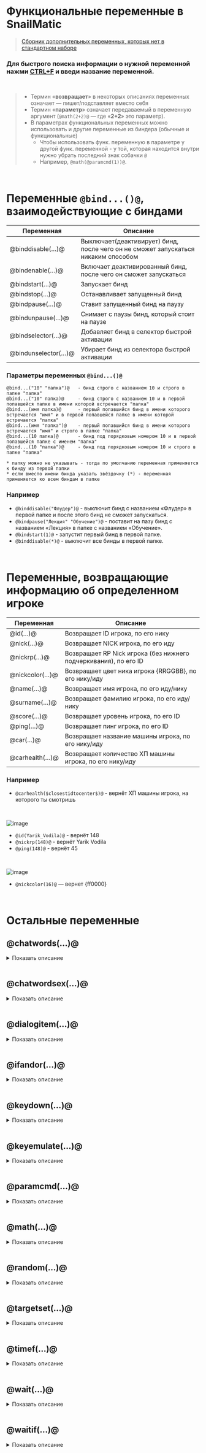 # Функциональные переменные в SnailMatic

> [Сборник дополнительных переменных, которых нет в стандартном наборе](https://github.com/GrezeeBal/SnailMaticDocs/blob/main/ADDITIONAL_VARIABLES.md)

### Для быстрого поиска информации о нужной переменной нажми <ins>CTRL+F</ins> и введи название переменной.

</br>

> - Термин «**возвращает**» в некоторых описаниях переменных означает — пишет/подставляет вместо себя
> - Термин «**параметр**» означает передаваемый в переменную аргумент (`@math(2+2)@` — где «**2+2**» это параметр).
> - В параметрах функциональных переменных можно использовать и другие переменные из биндера (обычные и функциональные)
>   - Чтобы использовать функ. переменную в параметре у другой функ. переменной - у той, которая находится внутри нужно убрать последний знак собачки `@`
>   - Например, `@math(@paramcmd(1))@`.

</br>



<!-- ....................................................................@BIND.................................................................... -->
# Переменные `@bind...()@`, взаимодействующие с биндами

| Переменная  | Описание |
| ------------- | ------------- |
| @binddisable(…)@  | Выключает(деактивирует) бинд, после чего он не сможет запускаться никаким способом  |
| @bindenable(…)@  | Включает деактивированный бинд, после чего он сможет запускаться  |
| @bindstart(…)@  | Запускает бинд  |
| @bindstop(…)@  | Останавливает запущенный бинд  |
| @bindpause(…)@  | Ставит запущенный бинд на паузу  |
| @bindunpause(…)@  | Снимает с паузы бинд, который стоит на паузе  |
| @bindselector(…)@  | Добавляет бинд в селектор быстрой активации  |
| @bindunselector(…)@  | Убирает бинд из селектора быстрой активации  |

### Параметры переменных `@bind...()@`

```
@bind...("10" "папка")@   - бинд строго с названием 10 и строго в папке "папка"
@bind...("10" папка)@     - бинд строго с названием 10 и в первой попавшейся папке в имени которой встречается "папка"
@bind...(имя папка)@      - первый попавшийся бинд в имени которого встречается "имя" и в первой попавшейся папке в имени которой встречается "папка"
@bind...(имя "папка")@    - первый попавшийся бинд в имени которого встречается "имя" и строго в папке "папка"
@bind...(10 папка)@       - бинд под порядковым номером 10 и в первой попавшейся папке с именем "папка"
@bind...(10 "папка")@     - бинд под порядковым номером 10 и строго в папке "папка"

* папку можно не указывать - тогда по умолчанию переменная применяется к бинду из первой папки
* если вместо имени бинда указать звёздочку (*) - переменная применяется ко всем биндам в папке
```

### Например

- `@binddisable("Флудер")@` - выключит бинд с названием «Флудер» в первой папке и после этого бинд не сможет запускаться.
- `@bindpause("Лекция" "Обучение")@` - поставит на пазу бинд с названием «Лекция» в папке с названием «Обучение».
- `@bindstart(1)@` - запустит первый бинд в первой папке.
- `@binddisable(*)@` - выключит все бинды в первой папке.

</br>



<!-- ....................................................................@PLAYER.................................................................... -->
# Переменные, возвращающие информацию об определенном игроке

| Переменная  | Описание |
| ------------- | ------------- |
| @id(…)@  | Возвращает ID игрока, по его нику  |
| @nick(…)@  | Возвращает NICK игрока, по его иду  |
| @nickrp(…)@  | Возвращает RP Nick игрока (без нижнего подчеркивания), по его ID  |
| @nickcolor(…)@  | Возвращает цвет ника игрока {RRGGBB}, по его нику/иду  |
| @name(…)@  | Возвращает имя игрока, по его иду/нику  |
| @surname(…)@  | Возвращает фамилию игрока, по его иду/нику  |
| @score(…)@  | Возвращает уровень игрока, по его ID  |
| @ping(…)@  | Возвращает пинг игрока, по его ID  |
| @car(…)@  | Возвращает название машины игрока, по его нику/иду  |
| @carhealth(…)@  | Возвращает количество ХП машины игрока, по его нику/иду  |

### Например

- `@carhealth($closestidtocenter$)@` - вернёт ХП машины игрока, на которого ты смотришь

</br>

![image](https://user-images.githubusercontent.com/71496296/152643274-45e9fe26-986e-42fd-9228-7461e3a2d7e6.png)

- `@id(Yarik_Vodila)@` - вернёт 148
- `@nickrp(148)@` - вернёт Yarik Vodila
- `@ping(148)@` - вернёт 45

</br>

![image](https://user-images.githubusercontent.com/71496296/152643330-e74770ad-96a3-4345-adfa-7ab6e7059be4.png)

- `@nickcolor(16)@` — вернет {ff0000}

</br>

# Остальные переменные



<!-- ....................................................................@CHATWORDS.................................................................... -->
## @chatwords(…)@

<details><summary>Показать описание</summary>

  > Возвращает текст из строки в чате

  Эта переменная берет из определенной строки в чате определенный параметр (объект, слово) и подставляет этот параметр вместо себя.

  </br>

  Допустим, у нас есть вот такое сообщение в чате:

  ![image](https://user-images.githubusercontent.com/71496296/152642155-a1e23478-6fd3-49ed-9c65-3e95fe893b35.png)

  Эту строку можно разбить по объектам. Каждый объект разделен между собой пробелами.

  Визуально каждый объект будет выглядеть вот так:

  ![image](https://user-images.githubusercontent.com/71496296/152642159-f10ab6fc-1c7a-44ce-be6d-bb7c6620ef6a.png)

  — эти объекты, а именно их номера и пишутся в параметр переменной `@chatwords`

  ### Параметры этой переменной:

  ```
  @chatwords(4+)@ - подставит вместо себя весь текст, идущий после 4 параметра
  @chatwords(6-)@ - подставит вместо себя весь текст, идущий до 6 параметра
  @chatwords(2-4)@ - подставит вместо себя весь текст в промежутке от 2 до 4 параметра
  @chatwords(2)@ - подставит вместо себя 2 параметр(cлово)
  @chatwords(98;5)@ - пятое слово из предпоследнего сообщения
  @chatwords(98;4+)@ - весь текст, после четвертого параметра из предпоследнего сообщения
  ```

  Например, переменная `@chatwords(5+)@` подставит вместо себя весь текст, идущий после **пятого** параметра (включительно). Результат:

  ![chatwords](https://user-images.githubusercontent.com/71496296/152642275-9d618205-b755-4b11-baa9-ab7c143a78d3.gif)

  Или, например, переменная `@chatwords(12)@` подставит вместо себя параметр (объект/слово) под порядковым номером **12**. Результат:

  ![chatwords_2](https://user-images.githubusercontent.com/71496296/152642298-9a94ebe1-a960-4d79-9243-7f86efdc7afd.gif)

</details>

</br>



<!-- ....................................................................@CHATWORDSEX.................................................................... -->
## @chatwordsex(…)@

<details><summary>Показать описание</summary>

  > Возвращает текст из последнего сообщения в чате по регулярному выражению в активации по тексту в чате ([Lua Pattern](https://www.blast.hk/threads/62661/)).

  С помощью этой переменной можно вытаскивать нужный текст с точностью до символа (а не целым объектом, как `@chatwords(…)@`) из сообщения.

  - _Эта переменная работает только через бинд и только с помощью активации по тексту в чате._

  </br>

  Например, у нас в чате появляются вот таких два сообщения (взято из чат-лога!!!):

  ```
  [14:59:29] {33FF1F}Номер Junior_Orlando: {FF5500}783000
  [14:59:29] Абонент доступен для звонка
  ```

  ![image](https://user-images.githubusercontent.com/71496296/152642402-6f573c54-2a63-43b0-9c4b-73cdd4a5621b.png)

  Из первого сообщения можно вытащить **имя**, **фамилию** и **номер** игрока по-отдельности. Переменная `@chatwords` нам не подойдет, так как она возвращает объекты целиком и разбить ник игрока на имя и фамилию не получится. Поэтому будем использовать `@chatwordsex`

  Это сообщение практически полностью состоит из переменных: ник и номер телефона. Статическим текстом является лишь HEX цвет, слово «Номер» и двоеточие «:».

  Чтобы по-отдельности нам вытащить имя, фамилию и номер нужно создать регулярное выражение:

  ```
  [14:59:29] {33FF1F}Номер Junior_Orlando: {FF5500}783000
  ```

  -->

  ```
  {33FF1F}Номер (.+)_(.+): {FF5500}(%d+)
  ```

  Процесс создания регулярки выглядит так: сначала мы подставляем вместо переменных символьные классы

  ![chatwordsex](https://user-images.githubusercontent.com/71496296/152642450-73cc9765-ceaf-4e4e-8fdb-7dce732f251f.gif)

  Затем нужные нам символьные классы (это имя, фамилия и номер) мы оборачиваем в скобки `()`

  ![chatwordsex_2](https://user-images.githubusercontent.com/71496296/152642470-1c51e635-3fe6-42b9-9c2d-2ddba9cf470f.gif)

  Всё это мы вставляем в активацию по тексту в чате, а так же включаем галочку [Lua Pattern](https://www.blast.hk/threads/62661/), чтобы регулярное выражение заработало. (по гиперссылке можешь узнать о регулярных выражениях больше)

  ![image](https://user-images.githubusercontent.com/71496296/152642482-7fe917f9-1d9f-4c1b-bfa8-d2649faf2966.png)

  А далее в сообщение бинда мы вписываем нашу переменную `@chatwordsex(…)@`.

  Её параметрами будут выступать порядковые номера символьных классов, завернутых в скобки. То есть цифра «1» в параметре будет подставлять имя игрока, цифра «2» — фамилию, цифра «3» — номер телефона.

  ```
  [14:59:29] {33FF1F}Номер Junior_Orlando: {FF5500}783000
  --> {33FF1F}Номер (.+)_(.+): {FF5500}(%d+)

  @chatwordsex(1)@  - Junior
  @chatwordsex(2)@  - Orlando
  @chatwordsex(3)@  - 783000
  ```

  ![image](https://user-images.githubusercontent.com/71496296/152642503-143d0656-6d62-4a34-9b5a-06f4e9d5a005.png)

  _Результат:_

  ![chatwordsex_3](https://user-images.githubusercontent.com/71496296/152642514-24b554d5-7fd3-4e19-8fbd-9ecbedf1e072.gif)

  > [Еще один пример с использованием этой переменной](https://github.com/GrezeeBal/SnailMaticDocs/blob/main/BINDS_CREATING_GUIDE.md#8-%D0%B0%D0%B2%D1%82%D0%BE%D0%BC%D0%B0%D1%82%D0%B8%D1%87%D0%B5%D1%81%D0%BA%D0%B8-%D0%BE%D1%82%D0%B2%D0%B5%D1%87%D0%B0%D0%B5%D0%BC-%D0%BD%D0%B0-%D1%81%D0%BC%D1%81)

</details>

</br>



<!-- ....................................................................@DIALOGITEM.................................................................... -->
## @dialogitem(…)@

<details><summary>Показать описание</summary>

  > Открывает пункт диалога по его названию/номеру.

  ![image](https://user-images.githubusercontent.com/71496296/152643250-7f3e293e-625d-467c-ac6a-0463ad21139f.png)

  Например, `@dialogitem(Помощь)@` откроет пункт «Помощь» в этом диалоговом окне.

  То же самое сделает и `@dialogitem(4)@`, открыв пункт под номером «4», что является пунктом «Помощь»

</details>
  
</br>



<!-- ....................................................................@IFANDOR.................................................................... -->
## @ifandor(…)@

<details><summary>Показать описание</summary>

  > Возвращает один из двух вариантов в зависимости от правильности условия

  Данная переменная работает как условие между двумя разными развитиями событий.

  ### Параметры данной переменной:

  ```
  @ifandor(Условие?Верно:Неверно)@
  ```

  Работает по такому же принципу, как и `if else` в языках программирования.

  Параметры **Верно** и **Неверно** разделены двоеточием «:»
  
  </br>

  ### Примеров этой переменной может быть бесконечное количество, например:

  ```
  @ifandor($myid$==148?Мой ид определенно 148:Мой ид не является 148)@
  ```
  Если мой ид будет 148 — переменная напишет «Мой ид определенно 148», то есть условие переменной правильное и она вернет текст, который находится в параметре «**Верно**»

  Если мой ид не 148 — переменная напишет «Мой ид не является 148», то есть условие переменной не правильное и она вернет текст, который находится в параметре «**Неверно**»

  ### Другой пример:

  ```
  @ifandor("$mycar$"==""?Я не в машине:Моя машина $mycar$)@
  ```

  В параметре «**Условие**» вписано условие `"$mycar$"==""`, то есть переменная `$mycar$` должна равняться ничему, пустоте.

  > Условие не всегда нужно писать с кавычками:
  > 
  > **Цифры и буквы** — нужно использовать кавычки
  > 
  > **Только цифры** — не нужно использовать кавычки

  > `$myid$==148` - оба параметра содержат только цифры (переменная $myid$ возвращает цифры).
  > 
  > `"$mycar$"==""` - оба параметра могут содержать и буквы.

  Так вот, если условие `"$mycar$"==""` правильное, то есть `$mycar$` равняется пустоте (это значит, что твой персонаж не находится в машине) — `@ifandor` вернет текст «**Я не в машине**». Этот текст написан в параметре «**Верно**»

  А если условие не правильное, то есть `$mycar$` не равняется пустоте (это значит, что твой персонаж сейчас находится в машине) — `@ifandor` вернет текст «**Моя машина $mycar$**». Переменная `$mycar$` в свою очередь вернет название машины, в которой находится твой персонаж. Этот текст написан в параметре «**Неверно**»

  *Превью переменной с помощью конструктора HUD*

  ![ifandor](https://user-images.githubusercontent.com/71496296/152643636-8d212b38-2bb1-4eeb-a63d-f1a6d6a40746.gif)

  ### Другой пример:

  ```
  @ifandor("@isconnected(Yarik_Vodila)"=="Подключен"?Игрок Yarik_Vodila подключен:)@
  ```
  > (заметьте, что последний знак собачки у переменной `@isconnected(…)@`, которая находится в условии, убран — это обязательно делать при использовании функ. переменной в параметре у другой функ. переменной. `@var(@var)@` )

  В этом примере условием выступает другая функциональная переменная из биндера `@isconnected(…)@`. Она проверяет, подключен ли указанный в параметре игрок (по нику/иду) к серверу или нет. Она возвращает два результата: «**Подключен**» и «**Не подключен**».

  В данному случае, она проверяет, подключен ли игрок с ником Yarik_Vodila к серверу или нет.

  *Работа переменной @isconnected*

  ![ifandor_isconnected](https://user-images.githubusercontent.com/71496296/152643693-1f2bc7de-f09f-4e8e-b38f-a8e5ffba9e8a.gif)

  В случае, если игрок с указанным ником подключен, то есть переменная `@isconnected(Yarik_Vodila)@` вернула значение «**Подключен**» — переменная `@ifandor` вернет текст из параметра «**Верно**», то есть «Игрок Yarik_Vodila подключен».

  В случае, если такой игрок не подключен к серверу — то есть переменная `@isconnected(Yarik_Vodila)@` вернула значение «**Не подключен**», а значит, что условие в `@ifandor` не правильно — вернется значение из параметра «**Неверно**». Но, так как там не указан никакой текст — вернется пустота (даже не символ, а просто ничего).

  ![ifandor_isconnected_2](https://user-images.githubusercontent.com/71496296/152643744-1d5787dc-b7d1-4f4f-ac36-28c1cdddef79.gif)

  > [Еще один пример с использованием этой переменной (vk.com)](https://vk.com/@scriptpatrol-sozdaem-arifmeticheskuu-progressiu)

</details>

</br>



<!-- ....................................................................@KEYДАУН.................................................................... -->
## @keydown(…)@

<details><summary>Показать описание</summary>

  > Зажимает указанную клавишу на количество миллисекунд

  ```
  @keydown(Номер клавиши;Миллисекунд)@
  ```

  Например, `@keydown(87;1000)@` зажмет клавишу `W` на 1 секунду.

  > Если навести курсор в окне переменных на плюсик рядом с этой переменной — откроется окно со списком всех клавиш, в котором так же можно указать количество миллисекунд. По нажатию на нужную клавишу — скопируется переменная с уже вставленной в параметр клавишей и количеством миллисекунд

  ![image](https://user-images.githubusercontent.com/71496296/152643823-4526319e-a6c0-4930-8ed3-31b7e4cca3ff.png)
  
</details>

</br>



<!-- ....................................................................@KEYEMULATE.................................................................... -->
## @keyemulate(…)@

<details><summary>Показать описание</summary>

  > Нажимает на указанную клавишу

  ```
  @keyemulate(Номер клавиши)@
  ```

  Например, `@keyemulate(87)@` нажмет один раз на клавишу `W`.

  > Если навести курсор в окне переменных на плюсик рядом с этой переменной — откроется окно со списком всех клавиш. По нажатию на нужную клавишу — скопируется переменная с уже вставленной в параметр клавишей

  ![image](https://user-images.githubusercontent.com/71496296/152643879-0b8e050d-7bac-4f91-83d8-0dbee86460ed.png)
  
</details>

</br>



<!-- ....................................................................@PARAMCMD.................................................................... -->
## @paramcmd(…)@

<details><summary>Показать описание</summary>

  > Возвращает параметры введенной команды

  С помощью этой переменной можно вытаскивать параметры (аргументы) из введенной команды. Эта переменная используется только в биндах.

  </br>

  Когда ты вводишь команду:

  ```
  /su (id) (звезды) (причина)
  ```

  — `/su` является командой, а `id` `звезды` `причина` являются параметрами (или аргументами) этой команды. Переменная `@paramcmd` может возвращать эти аргументы, чтобы использовать их в бинде.

  ### Параметры переменной `@paramcmd`:

  ```
  @paramcmd(4+)@ - подставит вместо себя все параметры, идущие после 4 параметра
  @paramcmd(6-)@ - подставит вместо себя все параметры, идущие до 6 параметра
  @paramcmd(2-4)@ - подставит вместо себя все параметры в промежутке от 2 до 4 параметра
  @paramcmd(2)@ - подставит вместо себя 2 параметр
  ```

  То есть, каждый аргумент у команды имеет свой порядковый номер (1, 2, 3, 4…). У вышеупомянутой команды `/su` есть три аргумента: 1 — **id**, 2 — **звезды** и 3 — **причина**. Для переменной `@paramcmd` это будет выглядеть вот так:

  ```
  /su id звезды причина

  @paramcmd(1)@ - id
  @paramcmd(2)@ - звезды
  @paramcmd(3)@ - причина

  @paramcmd(1-2)@ - id звезды
  @paramcmd(1+)@ - id звезды причина
  @paramcmd(2-)@ - id звезды
  ```

  ### Например, сделаем аналог серверной команды /id

  В новом биндер регистрируем команду активации `/id` (учти, что команда активации бинда заменит серверную)

  ![image](https://user-images.githubusercontent.com/71496296/175749062-ed0e14ec-545f-4952-aee7-a29ccf6f8291.png)

  Теперь сделаем так, чтобы при вводе команды `/id ID` нам показывало расширенную информацию об игроке: его ник, ид, цвет клиста, пинг и уровень

  Для начала поставим метод отправки строки "В уведомления", чтобы биндер отправлял информацию в виде уведомления

  ![image](https://user-images.githubusercontent.com/71496296/175749252-f5f1533d-8781-483c-8986-dda63bacdeba.png)

  Затем впишем в поле "Сообщение" переменные, которые будут подставлять нужную нам информацию:

  Чтобы биндер писал ник игрока, используем переменную [@nick()@](https://github.com/GrezeeBal/SnailMaticDocs/blob/main/FUNCTIONAL_VARIABLES_GUIDE.md#%D0%BF%D0%B5%D1%80%D0%B5%D0%BC%D0%B5%D0%BD%D0%BD%D1%8B%D0%B5-%D0%B2%D0%BE%D0%B7%D0%B2%D1%80%D0%B0%D1%89%D0%B0%D1%8E%D1%89%D0%B8%D0%B5-%D0%B8%D0%BD%D1%84%D0%BE%D1%80%D0%BC%D0%B0%D1%86%D0%B8%D1%8E-%D0%BE%D0%B1-%D0%BE%D0%BF%D1%80%D0%B5%D0%B4%D0%B5%D0%BB%D0%B5%D0%BD%D0%BD%D0%BE%D0%BC-%D0%B8%D0%B3%D1%80%D0%BE%D0%BA%D0%B5), которая возвращает ник по иду. В её параметр вставим `@paramcmd(1)@`, которая будет подставлять вписанный в команду `/id` первый аргумент, а именно ID

  ![image](https://user-images.githubusercontent.com/71496296/175749686-d550ae5c-d4d9-4009-89ac-164c7c989272.png)

  > Заметь, что у `@paramcmd` последний знак собачки убран - это обязательно нужно делать, если использовать функ. переменную в параметре у другой функ. переменной.

  Чтобы биндер перекрасил этот ник в цвет клиста этого игрока - будем использовать [@nickcolor()@](https://github.com/GrezeeBal/SnailMaticDocs/blob/main/FUNCTIONAL_VARIABLES_GUIDE.md#%D0%BF%D0%B5%D1%80%D0%B5%D0%BC%D0%B5%D0%BD%D0%BD%D1%8B%D0%B5-%D0%B2%D0%BE%D0%B7%D0%B2%D1%80%D0%B0%D1%89%D0%B0%D1%8E%D1%89%D0%B8%D0%B5-%D0%B8%D0%BD%D1%84%D0%BE%D1%80%D0%BC%D0%B0%D1%86%D0%B8%D1%8E-%D0%BE%D0%B1-%D0%BE%D0%BF%D1%80%D0%B5%D0%B4%D0%B5%D0%BB%D0%B5%D0%BD%D0%BD%D0%BE%D0%BC-%D0%B8%D0%B3%D1%80%D0%BE%D0%BA%D0%B5). Подставим её перед переменной с ником, потому что она возвращает HEX цвет {RRGGBB}:

  ![image](https://user-images.githubusercontent.com/71496296/175749816-4d5f73b8-a0aa-47c8-a828-68cdb6ebbd71.png)

  На этом этапе наш бинд при активации уже будет выглядеть вот так:

  ![image](https://user-images.githubusercontent.com/71496296/175749922-1eebf46b-a7ea-44d9-a112-0165df50adf7.png)

  Добавим рядом с ником в квадратные скобки его ид: `{FFFFFF}[@paramcmd(1)@]`

  ![image](https://user-images.githubusercontent.com/71496296/175750083-01609bb2-d74b-40ed-9ba3-d697f5a3249f.png)

  Затем, таким же способом, как и с переменной `@nick()@` добавим уровень и пинг игрока: `уровень - @score(@paramcmd(1))@, пинг - @ping(@paramcmd(1))@`

  ![image](https://user-images.githubusercontent.com/71496296/175750170-7e5b6dd9-a665-40c4-9843-578d6da75eb3.png)

  И теперь при написании в чат `/id ID` - биндер покажет нам информацию об этом игроке:

  ![image](https://user-images.githubusercontent.com/71496296/175750216-34362f24-893f-45af-aa00-952627eff0ae.png)

  > [Еще один пример с использованием этой переменной](https://github.com/GrezeeBal/SnailMaticDocs/blob/main/BINDS_CREATING_GUIDE.md#2-%D0%B1%D1%8B%D1%81%D1%82%D1%80%D1%8B%D0%B9-%D1%80%D0%B5%D0%BF%D0%BE%D1%80%D1%82-%D1%81-%D0%BF%D0%BE%D0%BC%D0%BE%D1%89%D1%8C%D1%8E-%D1%81%D0%BE%D0%BA%D1%80%D0%B0%D1%89%D0%B5%D0%BD%D0%BD%D0%BE%D0%B9-%D0%BA%D0%BE%D0%BC%D0%B0%D0%BD%D0%B4%D1%8B)
  > 
  > [Еще второй пример с использованием этой переменной](https://github.com/GrezeeBal/SnailMaticDocs/blob/main/BINDS_CREATING_GUIDE.md#3-%D1%83%D0%BB%D1%83%D1%87%D1%88%D0%B0%D0%B5%D0%BC-%D0%BD%D0%B0%D1%88-%D0%B1%D1%8B%D1%81%D1%82%D1%80%D1%8B%D0%B9-%D1%80%D0%B5%D0%BF%D0%BE%D1%80%D1%82)

</details>

</br>



<!-- ....................................................................@MATH.................................................................... -->
## @math(…)@

<details><summary>Показать описание</summary>

  > Вычисляет математические операции, вписанные в параметр переменной

  Например, `@math(2+2)@` - напишет 4

  Эту переменную лучше всего использовать в связке с `@paramcmd` или `@chatwords`

  ### Например, мы можем сделать калькулятор с помощью `@paramcmd` и `@math`.

  В бинде регистрируем команду активации `math`

  ![image](https://user-images.githubusercontent.com/71496296/152643958-b357f553-4949-4144-97f5-07159066491b.png)

  А в сообщение вставляем переменную `@math(…)@`, а в её параметр вставляем `@paramcmd(1)@`:

  ![image](https://user-images.githubusercontent.com/71496296/152643965-1213b459-0e74-4846-99c4-9824b6e2007d.png)

  Так, как все математические операции это по сути один объект (потому что нет пробелов между ними) — это всё будет считаться как первый аргумент, поэтому и в `@paramcmd` мы вставим цифру `1`.

  > [Подробнее смотри здесь](#chatwords). У этой переменной такой же принцип выбора аргументов

  И теперь при вводе в чат: `math 2+2` биндер вернет «4»

  ![paramcmd](https://user-images.githubusercontent.com/71496296/152644029-f9f3db9f-efad-4095-82d9-029dafe25d47.gif)
  
</details>

</br>



<!-- ....................................................................@RANDOM.................................................................... -->
## @random(…)@

<details><summary>Показать описание</summary>

  > Генератор случайных чисел

  ```
  @random()@ - случайное число от -2147483647 до 2147483647
  @random(10)@ - случайное число от 1 до 10
  @random(20-30)@ - случайное число от 20 до 30
  ```

  > [Пример с использованием этой переменной](https://github.com/GrezeeBal/SnailMaticDocs/blob/main/BINDS_CREATING_GUIDE.md#11-%D0%B3%D0%B5%D0%BD%D0%B5%D1%80%D0%B0%D1%82%D0%BE%D1%80-%D1%81%D0%BB%D1%83%D1%87%D0%B0%D0%B9%D0%BD%D1%8B%D1%85-%D0%BE%D1%82%D1%8B%D0%B3%D1%80%D0%BE%D0%B2%D0%BE%D0%BA)

</details>
  
</br>



<!-- ....................................................................@TARGETSET.................................................................... -->
## @targetset(…)@

<details><summary>Показать описание</summary>

  > Устанавливает таргет для биндера по иду/нику

  > [Подробнее о таргетах в биндере](https://github.com/GrezeeBal/SnailMaticDocs/blob/main/SNAILMATIC_DOCUMENTATION.md#6-%D0%B2%D1%8B%D0%B1%D0%BE%D1%80-%D1%86%D0%B5%D0%BB%D0%B8-%D0%BF%D0%B5%D1%80%D0%B5%D0%BC%D0%B5%D0%BD%D0%BD%D1%8B%D0%B5-target)

  Эта переменная, как один из вариантов установки таргета. Аналог команды `/sm.target [id/nick]`

  Например, переменная `@targetset($closestidtocenter$)@` выберет как цель игрока, который находится ближе всего к центру экрана (*короче говоря, игрока, на которого ты смотришь*).

</details>
  
</br>



<!-- ....................................................................@TIMEF.................................................................... -->
## @timef(…)@

<details><summary>Показать описание</summary>

  > Пишет время в указанном в параметре формате. **В конце формата в параметре обязательно нужно поставить точку с запятой** `;`

  В биндере есть обычная переменная `$time$`, которая пишет время в формате `HH:MM:SS`. А с помощью функ. переменной `@timef` этот формат можно изменить.

  ### Параметры:

  ```
  %a	abbreviated weekday name (e.g., Wed)
  %A	full weekday name (e.g., Wednesday)
  %b	abbreviated month name (e.g., Sep)
  %	full month name (e.g., September)
  %c	date and time (e.g., 09/16/98 23:48:10)
  %d	day of the month (16) [01-31]
  %H	hour, using a 24-hour clock (23) [00-23]
  %I	hour, using a 12-hour clock (11) [01-12]
  %M	minute (48) [00-59]
  %m	month (09) [01-12]
  %p	either "am" or "pm" (pm)
  %S	second (10) [00-61]
  %w	weekday (3) [0-6 = Sunday-Saturday]
  %x	date (e.g., 09/16/98)
  %X	time (e.g., 23:48:10)
  %Y	full year (1998)
  %y	two-digit year (98) [00-99]
  %%	the character `%´
  --*в конце формата обязательно поставить ;
  ```

  Например, переменная @timef(%c;)@ напишет полную дату и время в формате:

  ![image](https://user-images.githubusercontent.com/71496296/152644192-f743e9dd-25b6-4bc7-bdc3-9796470b339b.png)
  
</details>

</br>



<!-- ....................................................................@WAIT.................................................................... -->
## @wait(…)@

<details><summary>Показать описание</summary>

  > Приостанавливает выполнение уже запущенного бинда на указанное в параметре количество миллисекунд

  Данная переменная полный аналог задержки между строками в бинде. Она устанавливается вместо задержки просто в строку сообщения и выполняется абсолютно так же, как и задержка.

  ### Например:

  ![image](https://user-images.githubusercontent.com/71496296/152644216-d3370f5b-eecd-4550-af7a-1376f8e6011e.png)

  — полный аналог вот такого:

  ![image](https://user-images.githubusercontent.com/71496296/152644218-7472dd05-2f73-4f76-bf61-afedb3ae0b99.png)

</details>

</br>



<!-- ....................................................................@WAITIF.................................................................... -->
## @waitif(…)@

<details><summary>Показать описание</summary>

  > Приостанавливает выполнение уже запущенного бинда, пока не выполнится указанное в параметре условие

  Похожее использование, как и переменная `@wait`, но вместо миллисекунд в параметре пишется условие, как например в переменной `@ifandor`

  В отличии от переменной `@wait` — бинд ставится на паузу, пока указанное условие не выполнится (станет правильным).

  ### Например:

  ![image](https://user-images.githubusercontent.com/71496296/152644238-fc06d75b-5b03-462e-861a-362ec0b07a65.png)

  — бинд запускается и становится на паузу, когда обрабатывается строка с переменной `@waitif`. Условие этой переменной — нажатая клавиша «**Enter**» (`0x0D`).

  То есть, бинд встал на паузу с помощью переменной `@waitif` и возобновится только при условии, если ты нажмешь на клавишу «**Enter**». После чего бинд возобновляется со следующей строки.
  
</details>
